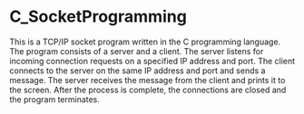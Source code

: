 # C_SocketProgramming
This is a TCP/IP socket program written in the C programming language. The program consists of a server and a client. The server listens for incoming connection requests on a specified IP address and port. The client connects to the server on the same IP address and port and sends a message. The server receives the message from the client and prints it to the screen. After the process is complete, the connections are closed and the program terminates.
